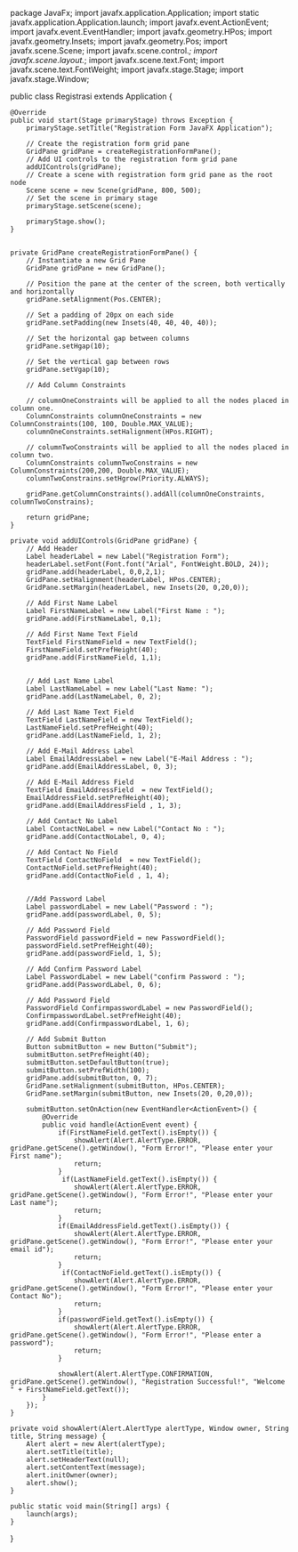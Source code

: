 package JavaFx;
import javafx.application.Application;
import static javafx.application.Application.launch;
import javafx.event.ActionEvent;
import javafx.event.EventHandler;
import javafx.geometry.HPos;
import javafx.geometry.Insets;
import javafx.geometry.Pos;
import javafx.scene.Scene;
import javafx.scene.control.*;
import javafx.scene.layout.*;
import javafx.scene.text.Font;
import javafx.scene.text.FontWeight;
import javafx.stage.Stage;
import javafx.stage.Window;

public class Registrasi extends Application {

    @Override
    public void start(Stage primaryStage) throws Exception {
        primaryStage.setTitle("Registration Form JavaFX Application");

        // Create the registration form grid pane
        GridPane gridPane = createRegistrationFormPane();
        // Add UI controls to the registration form grid pane
        addUIControls(gridPane);
        // Create a scene with registration form grid pane as the root node
        Scene scene = new Scene(gridPane, 800, 500);
        // Set the scene in primary stage	
        primaryStage.setScene(scene);
        
        primaryStage.show();
    }


    private GridPane createRegistrationFormPane() {
        // Instantiate a new Grid Pane
        GridPane gridPane = new GridPane();

        // Position the pane at the center of the screen, both vertically and horizontally
        gridPane.setAlignment(Pos.CENTER);

        // Set a padding of 20px on each side
        gridPane.setPadding(new Insets(40, 40, 40, 40));

        // Set the horizontal gap between columns
        gridPane.setHgap(10);

        // Set the vertical gap between rows
        gridPane.setVgap(10);

        // Add Column Constraints

        // columnOneConstraints will be applied to all the nodes placed in column one.
        ColumnConstraints columnOneConstraints = new ColumnConstraints(100, 100, Double.MAX_VALUE);
        columnOneConstraints.setHalignment(HPos.RIGHT);

        // columnTwoConstraints will be applied to all the nodes placed in column two.
        ColumnConstraints columnTwoConstrains = new ColumnConstraints(200,200, Double.MAX_VALUE);
        columnTwoConstrains.setHgrow(Priority.ALWAYS);

        gridPane.getColumnConstraints().addAll(columnOneConstraints, columnTwoConstrains);

        return gridPane;
    }

    private void addUIControls(GridPane gridPane) {
        // Add Header
        Label headerLabel = new Label("Registration Form");
        headerLabel.setFont(Font.font("Arial", FontWeight.BOLD, 24));
        gridPane.add(headerLabel, 0,0,2,1);
        GridPane.setHalignment(headerLabel, HPos.CENTER);
        GridPane.setMargin(headerLabel, new Insets(20, 0,20,0));

        // Add First Name Label
        Label FirstNameLabel = new Label("First Name : ");
        gridPane.add(FirstNameLabel, 0,1);

        // Add First Name Text Field
        TextField FirstNameField = new TextField();
        FirstNameField.setPrefHeight(40);
        gridPane.add(FirstNameField, 1,1);


        // Add Last Name Label
        Label LastNameLabel = new Label("Last Name: ");
        gridPane.add(LastNameLabel, 0, 2);

        // Add Last Name Text Field
        TextField LastNameField = new TextField();
        LastNameField.setPrefHeight(40);
        gridPane.add(LastNameField, 1, 2);

        // Add E-Mail Address Label
        Label EmailAddressLabel = new Label("E-Mail Address : ");
        gridPane.add(EmailAddressLabel, 0, 3);

        // Add E-Mail Address Field
        TextField EmailAddressField  = new TextField();
        EmailAddressField.setPrefHeight(40);
        gridPane.add(EmailAddressField , 1, 3);
        
        // Add Contact No Label
        Label ContactNoLabel = new Label("Contact No : ");
        gridPane.add(ContactNoLabel, 0, 4);
        
        // Add Contact No Field
        TextField ContactNoField  = new TextField();
        ContactNoField.setPrefHeight(40);
        gridPane.add(ContactNoField , 1, 4);
        
        
        //Add Password Label
        Label passwordLabel = new Label("Password : ");
        gridPane.add(passwordLabel, 0, 5);

        // Add Password Field
        PasswordField passwordField = new PasswordField();
        passwordField.setPrefHeight(40);
        gridPane.add(passwordField, 1, 5);
        
        // Add Confirm Password Label
        Label PasswordLabel = new Label("confirm Password : ");
        gridPane.add(PasswordLabel, 0, 6);
        
        // Add Password Field
        PasswordField ConfirmpasswordLabel = new PasswordField();
        ConfirmpasswordLabel.setPrefHeight(40);
        gridPane.add(ConfirmpasswordLabel, 1, 6);

        // Add Submit Button
        Button submitButton = new Button("Submit");
        submitButton.setPrefHeight(40);
        submitButton.setDefaultButton(true);
        submitButton.setPrefWidth(100);
        gridPane.add(submitButton, 0, 7);
        GridPane.setHalignment(submitButton, HPos.CENTER);
        GridPane.setMargin(submitButton, new Insets(20, 0,20,0));

        submitButton.setOnAction(new EventHandler<ActionEvent>() {
            @Override
            public void handle(ActionEvent event) {
                if(FirstNameField.getText().isEmpty()) {
                    showAlert(Alert.AlertType.ERROR, gridPane.getScene().getWindow(), "Form Error!", "Please enter your First name");
                    return;
                }
                 if(LastNameField.getText().isEmpty()) {
                    showAlert(Alert.AlertType.ERROR, gridPane.getScene().getWindow(), "Form Error!", "Please enter your Last name");
                    return;
                }
                if(EmailAddressField.getText().isEmpty()) {
                    showAlert(Alert.AlertType.ERROR, gridPane.getScene().getWindow(), "Form Error!", "Please enter your email id");
                    return;
                }
                 if(ContactNoField.getText().isEmpty()) {
                    showAlert(Alert.AlertType.ERROR, gridPane.getScene().getWindow(), "Form Error!", "Please enter your Contact No");
                    return;
                }
                if(passwordField.getText().isEmpty()) {
                    showAlert(Alert.AlertType.ERROR, gridPane.getScene().getWindow(), "Form Error!", "Please enter a password");
                    return;
                }
       
                showAlert(Alert.AlertType.CONFIRMATION, gridPane.getScene().getWindow(), "Registration Successful!", "Welcome " + FirstNameField.getText());
            }
        });
    }

    private void showAlert(Alert.AlertType alertType, Window owner, String title, String message) {
        Alert alert = new Alert(alertType);
        alert.setTitle(title);
        alert.setHeaderText(null);
        alert.setContentText(message);
        alert.initOwner(owner);
        alert.show();
    }

    public static void main(String[] args) {
        launch(args);
    }
}
